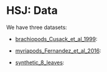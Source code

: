 # HSJ: Data #

We have three datasets:

+ [brachiopods_Cusack_et_al_1999](Brachiopods):

+ [myriapods_Fernandez_et_al_2016](Myriapods):

+ [synthetic_8_leaves](Synthetic):
